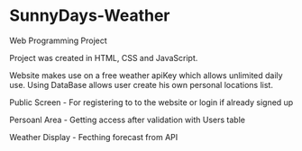 # SunnyDays-Weather
Web Programming Project

Project was created in HTML, CSS and JavaScript.

Website makes use on a free weather apiKey which allows unlimited daily use.
Using DataBase allows user create his own personal locations list.

Public Screen - For registering to to the website or login if already signed up



Persoanl Area - Getting access after validation with Users table

Weather Display - Fecthing forecast from API



